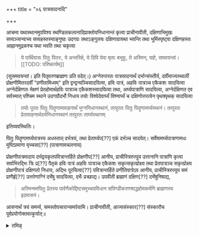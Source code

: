 +++
title = "०६ पात्रसादनादि"

+++

आचम्य यथास्थानमुपविश्य स्थण्डिलकल्पनादिप्राक्तोयनिधानान्तं कृत्वा प्राचीनावीती, दक्षिणाभिमुखः सव्यञ्जान्वाच्य सव्यहस्तस्याङ्गुष्ठः उदगग्रः तथाऽङ्गुलयः दक्षिणाग्रायथा भवन्ति तथा भूमिंस्पृष्ट्वा दक्षिणहस्तः आह्नानमुद्रकश्च यथा भवति तथा चकृत्वा 

> ये पार्थिवासः पितुः पितरः, ये अन्तरिक्षे, ये दिवि येवा मृताः बभूवुः, ते अस्मिन्, यज्ञे, समवयन्तां। 
[[TODO: परिष्कार्यम्]]

(सुसमवयन्तां। इति पितृवरणब्राह्मणः प्रति वदेत्।) अग्नेरुत्तरतः पात्रसादनार्थं दर्भान्संस्तीर्य, दर्वीमाज्यस्थालीं प्रोक्षणीमितरदर्वीं "प्रणीतामिध्मम्" इति द्वन्द्वन्यञ्चिसादयित्वा, हविः पात्रं, अहविः पात्रञ्च एकैकशः सादयित्वा अग्नेर्दक्षिणतः मेक्षणं प्रेतहोमार्थहविः पात्रञ्च एकैकशस्सादयित्वा तथा, अर्घ्यपात्राणि सादयित्वा, अग्नेर्दक्षिणत एव सर्वस्मात् पश्चिम स्थाने उदगग्रौदर्भौ निधाय तयोः विश्वेदेवार्घ्यं विष्ण्वर्घ्यं च दक्षिणोत्तरत्वेन पृथक्पृथक् सादयित्वा 

> तयोः पुरतः पितुः पितॄणामावाहनार्थं भुग्ननिधानस्थानं, तत्पुरतः पितुः पितॄणामर्घ्यस्थानं। तत्पुरतः प्रेतावाहनार्थदर्भनिधानस्थानं तत्पुरतः तार्घ्यस्थानम् 

इतिव्यवस्थितिः।

पितुः पितॄणामर्घ्यपात्रस्य अधस्तात् दर्भत्रयं, तथा प्रेतार्घ्यप[??] एकं दर्भञ्च सादयेत्। सर्वेषामर्घ्यपात्राणामधः मुष्टिप्रमाणा मृच्चसा[??] (पात्राणामचलनाय)

प्रोक्षणीपात्रमादाय दर्भद्वयकृतपवित्रान्तर्हिते प्रोक्षणीप[??] आनीय, प्राचीस्त्रिरुत्पूय उत्तानानि पात्राणि कृत्वा सर्वाभिरद्भिः त्रिः प्र[??] पैतृकं हविः पात्रं अहविः पात्रञ्च एकैकशः सकृत्सकृत्प्रोक्ष्य तथा प्रेतपात्रञ्च सकृत्प्रोक्ष्य प्रोक्षणीपात्रं दक्षिणतो निधाय, अद्भिः पूरयित्वा[??] पवित्रान्तर्हिते प्रणीतिपात्रेऽप आनीय, प्राचीस्त्रिरुत्पूय समं प्राणैर्हृ[??] उत्तरेणाग्निं दर्भेषु सादयित्वा, दर्भेः प्रच्छाद्य। उपवीती ब्राह्मणं दक्षिण[??] दर्भेषुनिषाद्य, 

> अस्मिन्ममपितुः प्रेतस्य पार्वणैकोद्दिष्टसमुच्चयविधान सपिण्डीकरणश्राद्धहोमकर्मणि ब्राह्मणस्य इदमासनं। 

आसनार्थं त्रयं समर्प्य, समस्तोपचारान्समर्पयामि। प्राचीनावीती, आज्यसंस्कार[??] संस्कारौच पूर्वप्रयोगोक्तवत्कुर्यात्॥

<details><summary>तमिऴ्</summary>

## 6 பாத்ர ஸாதனாதி

கர்த்தா ஆசமனம் செய்து அக்நிக்கு மேலண்டையில் உட்கார்ந்து ஸ்தண்டில கல்ப்பநம் ஆரம்பித்து "அக்நிம் இத்வா" வரையில் செய்ய வேண்டும். ப்ராசீநாவீதம். இடது முழங்காலை கீழே இட்டுக் கொண்டு தென்புறம் பார்த்து, வலது கையை கூப்பிடும் முத்ரையில் வைத்து, "யே பார்த்திவாஸ: பிது: பிதர:
யே அந்தரிக்ஷே + ஸமவயந்தாம்" (பித்ரு வரண பிராம்மண "ஸுஸுமவயந்தாம்" என்று பிரதிவசனம் சொல்ல வேண்டும்).

அக்நிக்கு வடவண்டை பாத்ர ஸாதனம். தர்வீம் ஆஜ் ஸ்தாலீம், ப்ரோக்ஷணீமிதர தர்வீம், ப்ரணீதாமித்மம் என்ற இரட்டை இரட்டையாகவும், ஹவி: பாத்ரம், அஹவி: பாத்ரட இவைகளைத் தனித்தனியாகவும் ஸாதனம் செய்ய வேண்டும் அவ்விதம் அக்நிக்குத் தென் புறத்தில் ஒரு தர்ப்பத்தில் (தெற்கு நுனி) ப்ரேத ஹவி: பாத்ரம் மேக்ஷணம் இவைகளை ஸாதனம் செய்திட வேண்டும். அதற்கு அடுத்த (கீழாண்டையில் வடக்கு நுனியாக இரு தர்ப்பங்களை விச்வேதேவ, விஷ்ணு இவர்களின் அர்க்ய க்ரஹண பாத்ர ஸாதனம். அதற்கு அடுத்த கீழண்டையில்

116
பித்ருக்களின் ஆவாஹனத்திற்கான புக்ந ஸாதனம். அதற்கு அடுத்த

கீழண்டையில் தெற்கு நுனியாக மூன்று தர்ப்பங்கள் போட்டு, அதில் பித்ருக்களின் அர்க்ய பாத்ர ஸாதனம். அதற்கு அடுத்த கீழண்டையில் ப்ரேத ஆவாஹனத்திற்கான தர்ப்ப ஸாதனம். அதற்கு அடுத்த கீழண்டையில் ஒரு தர்ப்பத்தில் ப்ரேத அர்க்ய ஸாதனம். பொதுவாக அர்க்ய பாத்ரங்களுக்கு அடியில் பிடி-பிடி மணல் போட் வேண்டும் (பாத்ரங்கள் அசையாமல் இருப்பதற்காக). ப்ரோக்ஷணீ ஸம்ஸ்காரம், ப்ரணீதி ஸம்ஸ்காரம், உபவீதம், பிராம்மண ஆஸநம், ப்ராசீநாவீதம், ஆஜ்ய ஸம்ஸ்காரம், தர்வீ ஸம்ஸ்காரம் வரை.

</details>